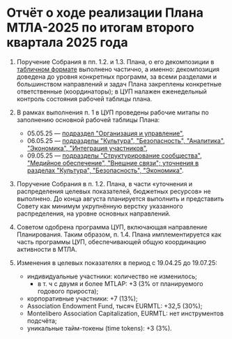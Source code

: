 # Отчёт о ходе реализации Плана МТЛА-2025 по итогам второго квартала 2025 года

1. Поручение Собрания в пп. 1.2. и 1.3. Плана, о его декомпозиции в [табличном формате](https://docs.google.com/spreadsheets/d/1QdZ43cWByY5f_EXsmpPss1o_NsW7fLE7i_3YXrnDdis) выполнено частично, а именно: декомпозиция доведена до уровня конкретных программ, за всеми разделами и большинством направлений и задач Плана закреплены конкретные ответственные (координаторы); в ЦУП налажен еженедельный контроль состояния рабочей таблицы плана.

2. В рамках выполнения п. 1 в ЦУП проведены рабочие митапы по заполнению основной рабочей таблицы Плана:
   * 05.05.25 — [подраздел "Организация и управление"](https://t.me/c/2116208659/32109),
   * 06.05.25 — [подразделы "Культура", "Безопасность", "Аналитика", "Экономика", "Интеграция участников"](https://t.me/c/2116208659/32217),
   * 09.05.25 — [подразделы "Структурирование сообщества", "Медийное обеспечение", "Внешние связи"; уточнения в разделах "Культура", "Безопасность", "Экономика"](https://t.me/c/2116208659/32299).

3. Поручение Собрания в п. 1.2. Плана, в части «уточнения и распределения целевых показателей, бюджетных ресурсов» не выполнено. До конца августа планируется выполнить и представить Совету как минимум укрупнённую верстку указанного распределения, на уровне основных направлений.

4. Советом одобрена программа ЦУП, включающая направление Планирования. Таким образом, п. 1.4. Плана имплементируется как часть программы ЦУП, обеспечивающей общую координацию активности в МТЛА.

5. Изменения в целевых показателях в период с 19.04.25 до 19.07.25:
   * индивидуальные участники: количество не изменилось;
       * в т. ч с двумя и более MTLAP: +3 (3% от планируемого годового прироста);
   * корпоративные участники: +7 (13%);
   * Association Endowment Fund, тысяч EURMTL: +32,5 (30%);
   * Montelibero Association Capitalization, EURMTL: нет инструментов подсчёта;
   * уникальные тайм-токены (time tokens): +3 (3%).
